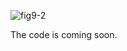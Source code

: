 ![fig9-2](https://github.com/yueyisui/OcclusionNet/assets/64672040/d9184611-e813-4b86-be7c-db39f4e6249b)

The code is coming soon.
